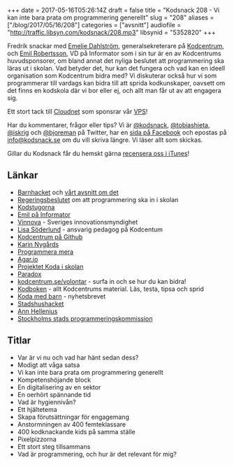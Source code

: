 +++
date = 2017-05-16T05:26:14Z
draft = false
title = "Kodsnack 208 - Vi kan inte bara prata om programmering generellt"
slug = "208"
aliases = ["/blog/2017/05/16/208"]
categories = ["avsnitt"]
audiofile = "http://traffic.libsyn.com/kodsnack/208.mp3"
libsynid = "5352820"
+++

Fredrik snackar med [Emelie Dahlström](https://www.linkedin.com/in/emeliedahlstrom/), generalsekreterare på [Kodcentrum](https://www.kodcentrum.se/), och [Emil Robertsson](https://www.linkedin.com/in/emilrobertsson/), VD på Informator som i sin tur är en av Kodcentrums huvudsponsorer, om bland annat det nyliga beslutet att programmering ska läras ut i skolan. Vad betyder det, hur kan det fungera och vad kan en ideell organisation som Kodcentrum bidra med? Vi diskuterar också hur vi som programmerar till vardags kan bidra till att sprida kodkunskaper, oavsett om det finns en kodskola där vi bor eller ej, och allt man får ut av att engagera sig.

Ett stort tack till [Cloudnet](http://www.cloudnet.se) som sponsrar vår [VPS](http://en.wikipedia.org/wiki/Virtual_private_server)!

Har du kommentarer, frågor eller tips? Vi är [@kodsnack](https://www.twitter.com/kodsnack), [@tobiashieta](https://www.twitter.com/tobiashieta), [@iskrig](https://www.twitter.com/iskrig) och [@bjoreman](https://www.twitter.com/bjoreman) på Twitter, har en [sida på Facebook](https://www.facebook.com/kodsnack) och epostas på [info@kodsnack.se](mailto:info@kodsnack.se) om du vill skriva längre. Vi läser allt som skickas.

Gillar du Kodsnack får du hemskt gärna [recensera oss i iTunes](http://itunes.apple.com/se/podcast/kodsnack/id561631498?l=en)!

## Länkar ##
* [Barnhacket](https://www.kodcentrum.se/nyheter/barnhack-hos-informator) och [vårt avsnitt om det](http://kodsnack.se/124/)
* [Regeringsbeslutet](http://www.regeringen.se/pressmeddelanden/2017/03/starkt-digital-kompetens-i-laroplaner-och-kursplaner/) om att programmering ska in i skolan
* [Kodstugorna](https://www.kodcentrum.se/kodstugor)
* [Emil på Informator](https://www.linkedin.com/in/emilrobertsson/)
* [Vinnova](https://www.vinnova.se/om-oss/sveriges-innovationsmyndighet/) - Sveriges innovationsmyndighet
* [Lisa Söderlund](https://www.linkedin.com/in/lisasoderlund/) - ansvarig pedagog på Kodcentum
* [Kodcentrum på Github](https://github.com/kodcentrum)
* [Karin Nygårds](http://www.karinnygards.se/)
* [Programmera mera](http://www.karinnygards.se/programmera-mera/)
* [Agar.io](http://agar.io/)
* [Projektet Koda i skolan](https://www.kodcentrum.se/koda-i-skolan)
* [Paradox](https://sv.wikipedia.org/wiki/Paradox_Interactive)
* [kodcentrum.se/volontar](https://www.kodcentrum.se/volontar) - surfa in och se hur du kan bidra!
* [Kodboken](https://www.kodboken.se/) - allt Kodcentrums material. Läs, testa, tipsa och sprid
* [Koda med barn](https://www.kodcentrum.se/nyhetsbrev) - nyhetsbrevet
* [Stadshushacket](https://www.kodcentrum.se/nyheter/kodande-hjaltar-pa-stadshushacket)
* [Ann Hellenius](https://www.linkedin.com/in/ann-hellenius-74353a/)
* [Stockholms stads programmeringskommission](http://pedagog.stockholm.se/programmering/programmeringskommissionen/)

## Titlar ##
* Var är vi nu och vad har hänt sedan dess?
* Modigt att våga satsa
* Vi kan inte bara prata om programmering generellt
* Kompetenshöjande block
* En digitalisering av en sektor
* En oerhört spännande tid
* Vad är hygiennivån?
* Ett hjältetema
* Skapa förutsättningar för engagemang
* Anstormningen av 400 femteklassare
* 400 kodknackande kids på samma ställe
* Pixelpizzorna
* Ett stort steg tillsammans
* Vad är programmering, och hur är det relevant för mig?
